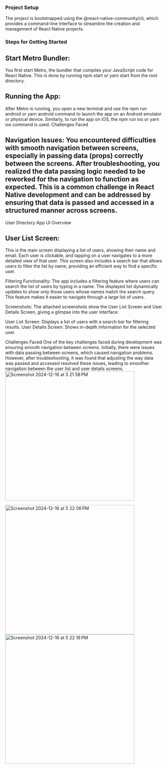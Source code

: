 ### Project Setup
The project is bootstrapped using the @react-native-community/cli, which provides a command-line interface to streamline the creation and management of React Native projects.

### Steps for Getting Started

 ## Start Metro Bundler:
You first start Metro, the bundler that compiles your JavaScript code for React Native. This is done by running npm start or yarn start from the root directory.

## Running the App:
After Metro is running, you open a new terminal and use the npm run android or yarn android command to launch the app on an Android emulator or physical device.
Similarly, to run the app on iOS, the npm run ios or yarn ios command is used.
Challenges Faced

## Navigation Issues: You encountered difficulties with smooth navigation between screens, especially in passing data (props) correctly between the screens. After troubleshooting, you realized the data passing logic needed to be reworked for the navigation to function as expected. This is a common challenge in React Native development and can be addressed by ensuring that data is passed and accessed in a structured manner across screens.
User Directory App UI Overview

## User List Screen:
This is the main screen displaying a list of users, showing their name and email. Each user is clickable, and tapping on a user navigates to a more detailed view of that user. This screen also includes a search bar that allows users to filter the list by name, providing an efficient way to find a specific user.

Filtering Functionality:
The app includes a filtering feature where users can search the list of users by typing in a name. The displayed list dynamically updates to show only those users whose names match the search query. This feature makes it easier to navigate through a large list of users.

Screenshots:
The attached screenshots show the User List Screen and User Details Screen, giving a glimpse into the user interface:

User List Screen: Displays a list of users with a search bar for filtering results.
User Details Screen: Shows in-depth information for the selected user.

Challenges Faced
One of the key challenges faced during development was ensuring smooth navigation between screens. Initially, there were issues with data passing between screens, which caused navigation problems. However, after troubleshooting, it was found that adjusting the way data was passed and accessed resolved these issues, leading to smoother navigation between the user list and user details screens.
<img width="414" alt="Screenshot 2024-12-16 at 5 21 58 PM" src="https://github.com/user-attachments/assets/5bb19162-bcf2-48d0-b174-0291ec7ec7cf" />

<img width="414" alt="Screenshot 2024-12-16 at 5 22 06 PM" src="https://github.com/user-attachments/assets/b3cba4be-4dec-4d70-851d-265da147f4b7" />

<img width="414" alt="Screenshot 2024-12-16 at 5 22 16 PM" src="https://github.com/user-attachments/assets/19c54cfb-9d52-4c7d-aa91-dcb96e49bef0" />

